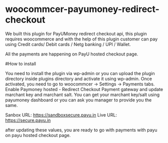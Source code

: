# woocommcer-payumoney-redirect-checkout

We built this plugin for PayUMoney redirect checkout api, 
this plugin requires woocommerce and with the help of this plugin customer can pay using 
Credit cards/ Debit cards / Netg banking / UPI / Wallet. 

All the payments are happening on PayU hosted checkout page.

#How to install

You need to install the plugin via wp-admin or you can upload the plugin directory inside plugins directory and activate it using wp-admin. 
Once activated, you need to go to woocommcer -> Settings -> Payments tabs.
Enable Paymoney hosted - Redirect Checkout Payment gateway and update marchant key and marchant salt. You can get your marchant key/salt using payumoney dashboard 
or you can ask you manager to provide you the same.

Sanbox URL: https://sandboxsecure.payu.in
Live URL: https://secure.payu.in

after updating these values, you are ready to go with payments with payu on payu hosted checkout page.

